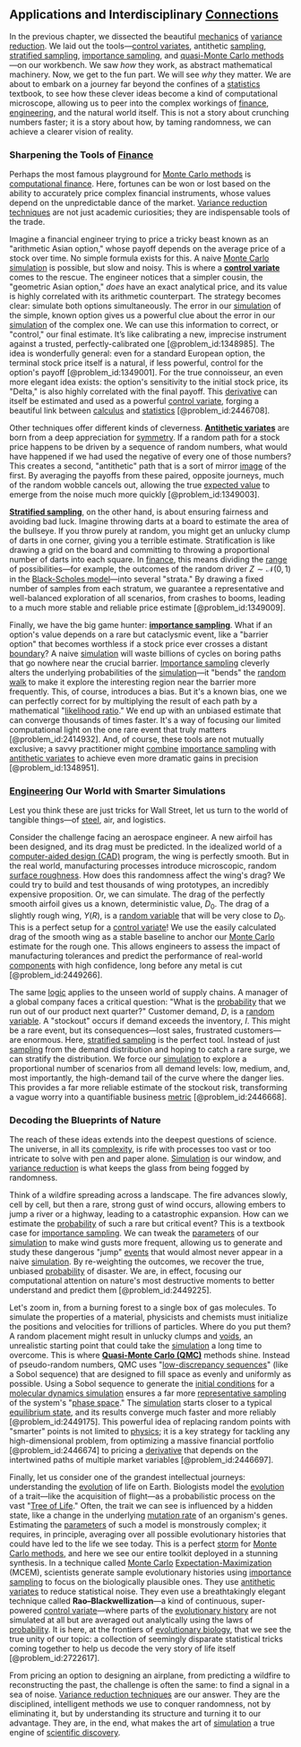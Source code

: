 ## Applications and Interdisciplinary [Connections](@article_id:193345)

In the previous chapter, we dissected the beautiful [mechanics](@article_id:151174) of [variance reduction](@article_id:145002). We laid out the tools—[control variates](@article_id:136745), antithetic [sampling](@article_id:266490), [stratified sampling](@article_id:138160), [importance sampling](@article_id:145210), and [quasi-Monte Carlo methods](@article_id:141991)—on our workbench. We saw *how* they work, as abstract mathematical machinery. Now, we get to the fun part. We will see *why* they matter. We are about to embark on a journey far beyond the confines of a [statistics](@article_id:260282) textbook, to see how these clever ideas become a kind of computational microscope, allowing us to peer into the complex workings of [finance](@article_id:144433), [engineering](@article_id:275179), and the natural world itself. This is not a story about crunching numbers faster; it is a story about how, by taming randomness, we can achieve a clearer vision of reality.

### Sharpening the Tools of [Finance](@article_id:144433)

Perhaps the most famous playground for [Monte Carlo methods](@article_id:136484) is [computational finance](@article_id:145362). Here, fortunes can be won or lost based on the ability to accurately price complex financial instruments, whose values depend on the unpredictable dance of the market. [Variance reduction techniques](@article_id:140939) are not just academic curiosities; they are indispensable tools of the trade.

Imagine a financial engineer trying to price a tricky beast known as an "arithmetic Asian option," whose payoff depends on the average price of a stock over time. No simple formula exists for this. A naive [Monte Carlo simulation](@article_id:135733) is possible, but slow and noisy. This is where a **[control variate](@article_id:146100)** comes to the rescue. The engineer notices that a simpler cousin, the "geometric Asian option," *does* have an exact analytical price, and its value is highly correlated with its arithmetic counterpart. The strategy becomes clear: simulate both options simultaneously. The error in our [simulation](@article_id:140361) of the simple, known option gives us a powerful clue about the error in our [simulation](@article_id:140361) of the complex one. We can use this information to correct, or "control," our final estimate. It’s like calibrating a new, imprecise instrument against a trusted, perfectly-calibrated one [@problem_id:1348985]. The idea is wonderfully general: even for a standard European option, the terminal stock price itself is a natural, if less powerful, control for the option's payoff [@problem_id:1349001]. For the true connoisseur, an even more elegant idea exists: the option's sensitivity to the initial stock price, its "Delta," is also highly correlated with the final payoff. This [derivative](@article_id:157426) can itself be estimated and used as a powerful [control variate](@article_id:146100), forging a beautiful link between [calculus](@article_id:145546) and [statistics](@article_id:260282) [@problem_id:2446708].

Other techniques offer different kinds of cleverness. **[Antithetic variates](@article_id:142788)** are born from a deep appreciation for [symmetry](@article_id:141292). If a random path for a stock price happens to be driven by a sequence of random numbers, what would have happened if we had used the negative of every one of those numbers? This creates a second, "antithetic" path that is a sort of mirror [image](@article_id:151831) of the first. By averaging the payoffs from these paired, opposite journeys, much of the random wobble cancels out, allowing the true [expected value](@article_id:160628) to emerge from the noise much more quickly [@problem_id:1349003].

**[Stratified sampling](@article_id:138160)**, on the other hand, is about ensuring fairness and avoiding bad luck. Imagine throwing darts at a board to estimate the area of the bullseye. If you throw purely at random, you might get an unlucky clump of darts in one corner, giving you a terrible estimate. Stratification is like drawing a grid on the board and committing to throwing a proportional number of darts into each square. In [finance](@article_id:144433), this means dividing the [range](@article_id:154892) of possibilities—for example, the outcomes of the random driver $Z \sim \mathcal{N}(0,1)$ in the [Black-Scholes model](@article_id:138675)—into several "strata." By drawing a fixed number of samples from each stratum, we guarantee a representative and well-balanced exploration of all scenarios, from crashes to booms, leading to a much more stable and reliable price estimate [@problem_id:1349009].

Finally, we have the big game hunter: **[importance sampling](@article_id:145210)**. What if an option's value depends on a rare but cataclysmic event, like a "barrier option" that becomes worthless if a stock price ever crosses a distant [boundary](@article_id:158527)? A naive [simulation](@article_id:140361) will waste billions of cycles on boring paths that go nowhere near the crucial barrier. [Importance sampling](@article_id:145210) cleverly alters the underlying probabilities of the [simulation](@article_id:140361)—it "bends" the [random walk](@article_id:142126) to make it explore the interesting region near the barrier more frequently. This, of course, introduces a bias. But it's a known bias, one we can perfectly correct for by multiplying the result of each path by a mathematical "[likelihood ratio](@article_id:170369)." We end up with an unbiased estimate that can converge thousands of times faster. It's a way of focusing our limited computational light on the one rare event that truly matters [@problem_id:2414932]. And, of course, these tools are not mutually exclusive; a savvy practitioner might [combine](@article_id:263454) [importance sampling](@article_id:145210) with [antithetic variates](@article_id:142788) to achieve even more dramatic gains in precision [@problem_id:1348951].

### [Engineering](@article_id:275179) Our World with Smarter Simulations

Lest you think these are just tricks for Wall Street, let us turn to the world of tangible things—of [steel](@article_id:138805), air, and logistics.

Consider the challenge facing an aerospace engineer. A new airfoil has been designed, and its drag must be predicted. In the idealized world of a [computer-aided design (CAD)](@article_id:170382) program, the wing is perfectly smooth. But in the real world, manufacturing processes introduce microscopic, random [surface roughness](@article_id:170511). How does this randomness affect the wing's drag? We could try to build and test thousands of wing prototypes, an incredibly expensive proposition. Or, we can simulate. The drag of the perfectly smooth airfoil gives us a known, deterministic value, $D_0$. The drag of a slightly rough wing, $Y(R)$, is a [random variable](@article_id:194836) that will be very close to $D_0$. This is a perfect setup for a [control variate](@article_id:146100)! We use the easily calculated drag of the smooth wing as a stable baseline to anchor our [Monte Carlo](@article_id:143860) estimate for the rough one. This allows engineers to assess the impact of manufacturing tolerances and predict the performance of real-world [components](@article_id:152417) with high confidence, long before any metal is cut [@problem_id:2449266].

The same [logic](@article_id:266330) applies to the unseen world of supply chains. A manager of a global company faces a critical question: "What is the [probability](@article_id:263106) that we run out of our product next quarter?" Customer demand, $D$, is a [random variable](@article_id:194836). A "stockout" occurs if demand exceeds the inventory, $I$. This might be a rare event, but its consequences—lost sales, frustrated customers—are enormous. Here, [stratified sampling](@article_id:138160) is the perfect tool. Instead of just [sampling](@article_id:266490) from the demand distribution and hoping to catch a rare surge, we can stratify the distribution. We force our [simulation](@article_id:140361) to explore a proportional number of scenarios from all demand levels: low, medium, and, most importantly, the high-demand tail of the curve where the danger lies. This provides a far more reliable estimate of the stockout risk, transforming a vague worry into a quantifiable business [metric](@article_id:274372) [@problem_id:2446668].

### Decoding the Blueprints of Nature

The reach of these ideas extends into the deepest questions of science. The universe, in all its [complexity](@article_id:265609), is rife with processes too vast or too intricate to solve with pen and paper alone. [Simulation](@article_id:140361) is our window, and [variance reduction](@article_id:145002) is what keeps the glass from being fogged by randomness.

Think of a wildfire spreading across a landscape. The fire advances slowly, cell by cell, but then a rare, strong gust of wind occurs, allowing embers to jump a river or a highway, leading to a catastrophic expansion. How can we estimate the [probability](@article_id:263106) of such a rare but critical event? This is a textbook case for [importance sampling](@article_id:145210). We can tweak the [parameters](@article_id:173606) of our [simulation](@article_id:140361) to make wind gusts more frequent, allowing us to generate and study these dangerous "jump" [events](@article_id:175929) that would almost never appear in a naive [simulation](@article_id:140361). By re-weighting the outcomes, we recover the true, unbiased [probability](@article_id:263106) of disaster. We are, in effect, focusing our computational attention on nature's most destructive moments to better understand and predict them [@problem_id:2449225].

Let's zoom in, from a burning forest to a single box of gas molecules. To simulate the properties of a material, physicists and chemists must initialize the positions and velocities for trillions of particles. Where do you put them? A random placement might result in unlucky clumps and [voids](@article_id:191984), an unrealistic starting point that could take the [simulation](@article_id:140361) a long time to overcome. This is where **[Quasi-Monte Carlo (QMC)](@article_id:139576)** methods shine. Instead of pseudo-random numbers, QMC uses "[low-discrepancy sequences](@article_id:138958)" (like a Sobol sequence) that are designed to fill space as evenly and uniformly as possible. Using a Sobol sequence to generate the [initial conditions](@article_id:152369) for a [molecular dynamics simulation](@article_id:142494) ensures a far more [representative sampling](@article_id:186039) of the system's "[phase space](@article_id:138449)." The [simulation](@article_id:140361) starts closer to a typical [equilibrium state](@article_id:269870), and its results converge much faster and more reliably [@problem_id:2449175]. This powerful idea of replacing random points with "smarter" points is not limited to [physics](@article_id:144980); it is a key strategy for tackling any high-dimensional problem, from optimizing a massive financial portfolio [@problem_id:2446674] to pricing a [derivative](@article_id:157426) that depends on the intertwined paths of multiple market variables [@problem_id:2446697].

Finally, let us consider one of the grandest intellectual journeys: understanding the [evolution](@article_id:143283) of life on Earth. Biologists model the [evolution](@article_id:143283) of a trait—like the acquisition of flight—as a probabilistic process on the vast "[Tree of Life](@article_id:139199)." Often, the trait we can see is influenced by a hidden state, like a change in the underlying [mutation rate](@article_id:136243) of an organism's genes. Estimating the [parameters](@article_id:173606) of such a model is monstrously complex; it requires, in principle, averaging over all possible evolutionary histories that could have led to the life we see today. This is a perfect [storm](@article_id:177242) for [Monte Carlo methods](@article_id:136484), and here we see our entire toolkit deployed in a stunning synthesis. In a technique called [Monte Carlo](@article_id:143860) [Expectation-Maximization](@article_id:273398) (MCEM), scientists generate sample evolutionary histories using [importance sampling](@article_id:145210) to focus on the biologically plausible ones. They use [antithetic variates](@article_id:142788) to reduce statistical noise. They even use a breathtakingly elegant technique called **Rao–Blackwellization**—a kind of continuous, super-powered [control variate](@article_id:146100)—where parts of the [evolutionary history](@article_id:270024) are not simulated at all but are averaged out analytically using the laws of [probability](@article_id:263106). It is here, at the frontiers of [evolutionary biology](@article_id:144986), that we see the true unity of our topic: a collection of seemingly disparate statistical tricks coming together to help us decode the very story of life itself [@problem_id:2722617].

From pricing an option to designing an airplane, from predicting a wildfire to reconstructing the past, the challenge is often the same: to find a signal in a sea of noise. [Variance reduction techniques](@article_id:140939) are our answer. They are the disciplined, intelligent methods we use to conquer randomness, not by eliminating it, but by understanding its structure and turning it to our advantage. They are, in the end, what makes the art of [simulation](@article_id:140361) a true engine of [scientific discovery](@article_id:138067).